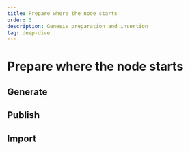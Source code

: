 ```yaml
---
title: Prepare where the node starts
order: 3
description: Genesis preparation and insertion
tag: deep-dive
---
```


# Prepare where the node starts

## Generate

## Publish

## Import
